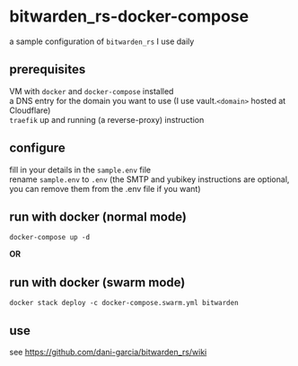 # bitwarden_rs-docker-compose
a sample configuration of `bitwarden_rs` I use daily  

## prerequisites  

VM with `docker` and `docker-compose` installed  
a DNS entry for the domain you want to use (I use vault.`<domain>` hosted at Cloudflare)  
`traefik` up and running (a reverse-proxy)
instruction    

## configure   
fill in your details in the `sample.env` file   
rename `sample.env` to `.env`
(the SMTP and yubikey instructions are optional, you can remove them from the .env file if you want)  

## run with docker (normal mode)
`docker-compose up -d`

**OR**

## run with docker (swarm mode)
`docker stack deploy -c docker-compose.swarm.yml bitwarden`


## use

see https://github.com/dani-garcia/bitwarden_rs/wiki
